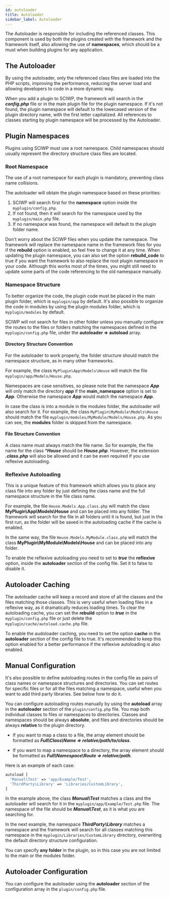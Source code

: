 ```yaml
---
id: autoloader
title: Autoloader
sidebar_label: Autoloader
---
```


The Autoloader is responsible for including the referenced classes. This component is used by both the plugins created with the framework and the framework itself, also allowing the use of **namespaces**, which should be a must when building plugins for any application.

## The Autoloader

By using the autoloader, only the referenced class files are loaded into the PHP scripts, improving the performance, reducing the server load and allowing developers to code in a more dynamic way.

When you add a plugin to SCIWP, the framework will search in the **_config.php_** file or in the main plugin file for the plugin namespace. If it's not found, the plugin namespace will default to the lowecased version of the plugin directory name, with the first letter capitalized. All references to classes starting by plugin namespace will be processed by the Autoloader.

## Plugin Namespaces

Plugins using SCIWP must use a root namespace. Child namespaces should usually represent the directory structure class files are located.

### Root Namespace

The use of a root namespace for each plugin is mandatory, preventing class name collisions.

The autoloader will obtain the plugin namespace based on these priorities:

1. SCIWP will search first for the **namespace** option inside the `myplugin/config.php`.
2. If not found, then it will search for the namespace used by the `myplugin/main.php` file.
3. If no namespace was found, the namespace will default to the plugin folder name.

Don't worry about the SCIWP files when you update the namespace. The framework will replace the namespace name in the framework files for you if the **rebuild** option is enabled, so feel free to change it at any time. When  updating the plugin namespace, you can also set the option **rebuild_code** to true if you want the framework to also replace the root plugin namespace in your code. Although this works most of the times, you might still need to update some parts of the code referencing to the old namespace manually.

### Namespace Structure

To better organize the code, the plugin code must be placed in the main plugin folder, which is `myplugin/app` by default. It's also possible to organize the code in modules by using the plugin modules folder, which is `myplugin/modules` by default.

SCIWP will not search for files in other folder unless you manually configure the routes to the files or folders matching the namespaces defined in the `myplugin/config.php` file, under the **autoloader => autoload** array.

#### Directory Structure Convention

For the autoloader to work properly, the folder structure should match the namespace structure, as in many other frameworks.

For example, the class `MyPlugin\App\Models\House` will match the file `myplugin/app/Models/House.php`.

Namespaces are case sensitives, so please note that the namespace **_App_** will only match the directory **_app_** if the **main_namespace** option is set to **_App_**. Otherwise the namespace **_App_** would match the namespace **_App_**.

In case the class is into a module in the modules folder, the autoloader will also search for it. For example, the class `MyPlugin\MyModule\Models\House` should match the file `myplugin/modules/MyModule/Models/House.php`. As you can see, the **modules** folder is skipped from the namespace.

#### File Structure Convention

A class name must always match the file name. So for example, the file name for the class ***_House_** should be **_House.php_**. However, the extension **_.class.php_** will also be allowed and it can be even required if you use reflexive autoloading.

### Reflexive Autoloading

This is a unique feature of this framework which allows you to place any class file into any folder by just defining the class name and the full namespace structure in the file class name.

For example, the file `House.Models.App.class.php` will match the class **MyPlugin\App\Models\House** and can be placed into any folder. The framework will search for the file in all folders until it is found, but just in the first run, as the folder will be saved in the autoloading cache if the cache is enabled.

In the same way, the file `House.Models.MyModule.class.php` will match the class **MyPlugin\MyModule\Models\House** and can be placed into any folder.

To enable the reflexive autoloading you need to set to **_true_** the **reflexive** option, inside the **autoloader** section of the config file. Set it to false to disable it.

## Autoloader Caching

The autoloader cache will keep a record and store of all the classes and the files matching those classes. This is very useful when loading files in a reflexive way, as it dramatically reduces loading times. To clear the autoloading cache, you can set the **rebuild** option to **_true_** in the `myplugin/config.php` file or just delete the `myplugin/cache/autoload.cache.php` file.

To enable the audoloader caching, you need to set the option **cache** in the **autoloader** section of the config file to true. It's recommended to keep this option enabled for a better performance if the reflexive autoloading is also enabled.

## Manual Configuration

It's also possible to define autoloading routes in the config file as pairs of class names or namespace structures and directories. You can set routes for specific files or for all the files matching a namespace, useful when you want to add third party libraries. See below how to do it.

You can configure autoloading routes manually by using the **autoload** array in the **autoloader** section of the `plugin/config.php` file. You map both individual classes to files or namespaces to directories. Classes and namespaces should be always **absolute**, and files and directories should be always **relative** to the plugin directory.

* If you want to map a class to a file, the array element should be formatted as **_Full\Class\Name => relative/path/to/class_**.

* If you want to map a namespace to a directory, the array element should be formatted as **_Full\Namespace\Route => relative/path_**.

Here is an example of each case:

```php
autoload [
  'Manual\Test' => 'app/Example/Test',
  'ThirdParty\Library' => 'Libraries/CustomLibrary',
]
```

In the example above, the class **_Manual\Test_** matches a class and the autoloader will search for it in the `myplugin/app/Example/Test.php` file. The namespace of the file should be **_Manual\Test_**, as it is what you are searching for.

In the next example, the namespace **_ThirdParty\Library_** matches a namespace and the framework will search for all classes matching this namespace in the `myplugin/Libraries/CustomLibrary` directory, overwriting the default directory structure configuration.

You can specify **any folder** in the plugin, so in this case you are not limited to the main or the modules folder.

## Autoloader Configuration

You can configure the autoloader using the **autoloader** section of the configuration array in the `plugin/config.php` file.








